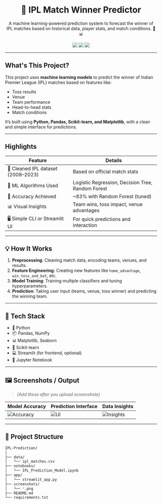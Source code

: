 <h1 align="center">🏏 IPL Match Winner Predictor</h1>

<p align="center">
  A machine learning-powered prediction system to forecast the winner of IPL matches based on historical data, player stats, and match conditions. 🎯📊
</p>

<p align="center">
  <img src="https://img.shields.io/badge/Status-In%20Progress-yellow" />
  <img src="https://img.shields.io/badge/Made%20With-Python-blue" />
  <img src="https://img.shields.io/github/license/janhavi-22/IPL-Prediction" />
</p>

---

##  What's This Project?

This project uses **machine learning models** to predict the winner of Indian Premier League (IPL) matches based on features like:
- Toss results
- Venue
- Team performance
- Head-to-head stats
- Match conditions

It’s built using **Python, Pandas, Scikit-learn, and Matplotlib**, with a clean and simple interface for predictions.

---

##  Highlights

| Feature                          | Details |
|----------------------------------|---------|
| 📁 Cleaned IPL dataset (2008–2023) | Based on official match stats |
| 🧠 ML Algorithms Used             | Logistic Regression, Decision Tree, Random Forest |
| 🎯 Accuracy Achieved             | ~83% with Random Forest (tuned) |
| 📊 Visual Insights               | Team wins, toss impact, venue advantages |
| 🖥️ Simple CLI or Streamlit UI   | For quick predictions and interaction |

---

## 💡 How It Works

1. **Preprocessing**: Cleaning match data, encoding teams, venues, and results.
2. **Feature Engineering**: Creating new features like `home_advantage`, `win_toss_and_bat`, etc.
3. **Model Training**: Training multiple classifiers and tuning hyperparameters.
4. **Prediction**: Taking user input (teams, venue, toss winner) and predicting the winning team.

---

## 🔧 Tech Stack

- 🐍 Python
- 📦 Pandas, NumPy
- 📊 Matplotlib, Seaborn
- 🤖 Scikit-learn
- 💻 Streamlit (for frontend, optional)
- 📂 Jupyter Notebook

---

## 🖼️ Screenshots / Output

> *(Add these after you upload screenshots)*

| Model Accuracy | Prediction Interface | Data Insights |
|----------------|----------------------|---------------|
| ![Accuracy](./screenshots/accuracy.png) | ![UI](./screenshots/ui.png) | ![Insights](./screenshots/insights.png) |

---

## 📁 Project Structure

```bash
IPL-Prediction/
│
├── data/
│   └── ipl_matches.csv
├── notebooks/
│   └── IPL_Prediction_Model.ipynb
├── app/
│   └── streamlit_app.py
├── screenshots/
│   └── *.png
├── README.md
└── requirements.txt
